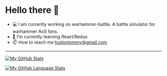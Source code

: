 # Hello there 👋

- 💻 I am currently working on warhammer-battle. A battle simulator for warhammer AoS fans.
- 🌱 I’m currently learning React/Redux. 
- 📫 How to reach me hudontommy@gmail.com

***
[![My GitHub Stats](https://github-readme-stats.vercel.app/api/?username=Tommyhudon&count_private=true&theme=tokyonight&showicons=true)]()

[![My GitHub Language Stats](https://github-readme-stats.vercel.app/api/top-langs/?username=Tommyhudon&langs_count=5&theme=tokyonight)]()

<!---
Tommyhudon/Tommyhudon is a ✨ special ✨ repository because its `README.md` (this file) appears on your GitHub profile.
You can click the Preview link to take a look at your changes.
--->
